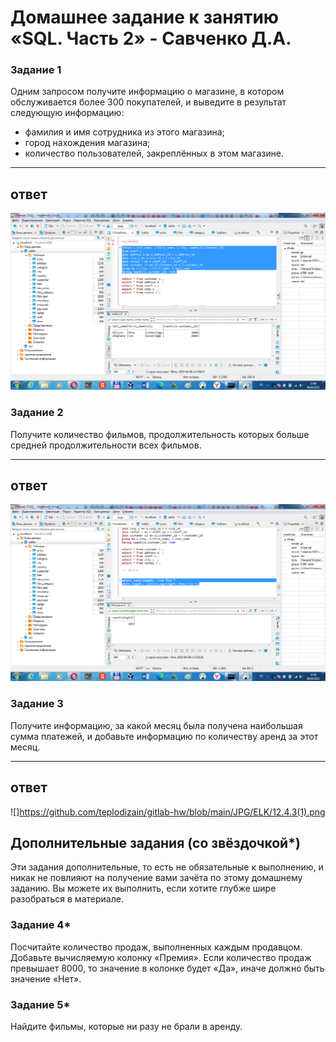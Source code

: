 # Домашнее задание к занятию «SQL. Часть 2» - Савченко Д.А.

### Задание 1

Одним запросом получите информацию о магазине, в котором обслуживается более 300 покупателей, и выведите в результат следующую информацию: 
- фамилия и имя сотрудника из этого магазина;
- город нахождения магазина;
- количество пользователей, закреплённых в этом магазине.

---
## ответ
![](https://github.com/teplodizain/gitlab-hw/blob/main/JPG/ELK/12.4.1.png)


### Задание 2

Получите количество фильмов, продолжительность которых больше средней продолжительности всех фильмов.

---
## ответ
![](https://github.com/teplodizain/gitlab-hw/blob/main/JPG/ELK/12.4.2.png)


### Задание 3

Получите информацию, за какой месяц была получена наибольшая сумма платежей, и добавьте информацию по количеству аренд за этот месяц.

---
## ответ

![]https://github.com/teplodizain/gitlab-hw/blob/main/JPG/ELK/12.4.3(1).png

## Дополнительные задания (со звёздочкой*)
Эти задания дополнительные, то есть не обязательные к выполнению, и никак не повлияют на получение вами зачёта по этому домашнему заданию. Вы можете их выполнить, если хотите глубже шире разобраться в материале.

### Задание 4*

Посчитайте количество продаж, выполненных каждым продавцом. Добавьте вычисляемую колонку «Премия». Если количество продаж превышает 8000, то значение в колонке будет «Да», иначе должно быть значение «Нет».

### Задание 5*

Найдите фильмы, которые ни разу не брали в аренду.
